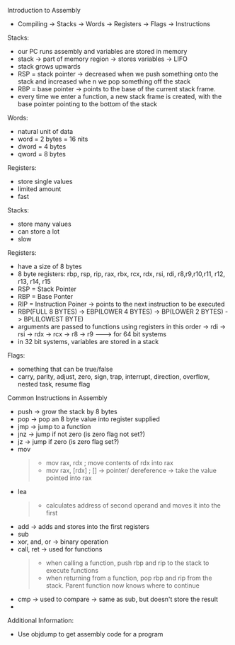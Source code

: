 Introduction to Assembly
- Compiling -> Stacks -> Words -> Registers -> Flags -> Instructions

Stacks:
- our PC runs assembly and variables are stored in memory
- stack -> part of memory region -> stores variables -> LIFO
- stack grows upwards
- RSP = stack pointer -> decreased when we push something onto the stack and increased whe n we pop something off the stack
- RBP = base pointer -> points to the base of the current stack frame.
- every time we enter a function, a new stack frame is created, with the base pointer pointing to the bottom of the stack

Words:
- natural unit of data
- word = 2 bytes = 16 nits
- dword = 4 bytes
- qword = 8 bytes

Registers:
- store single values
- limited amount
- fast

Stacks:
- store many values
- can store a lot
- slow

Registers:
- have a size of 8 bytes
- 8 byte registers: rbp, rsp, rip, rax, rbx, rcx, rdx, rsi, rdi, r8,r9,r10,r11, r12, r13, r14, r15
- RSP = Stack Pointer
- RBP = Base Ponter
- RIP = Instruction Poiner -> points to the next instruction to be executed
- RBP(FULL 8 BYTES) -> EBP(LOWER 4 BYTES) -> BP(LOWER 2 BYTES) -> BPL(LOWEST BYTE)
- arguments are passed to functions using registers in this order -> rdi -> rsi -> rdx -> rcx -> r8 -> r9  ---> for 64 bit systems
- in 32 bit systems, variables are stored in a stack

Flags:
- something that can be true/false
- carry, parity, adjust, zero, sign, trap, interrupt, direction, overflow, nested task, resume flag

Common Instructions in Assembly
- push -> grow the stack by 8 bytes
- pop -> pop an 8 byte value into register supplied
- jmp -> jump to a function
- jnz -> jump if not zero (is zero flag not set?)
- jz -> jump if zero (is zero flag set?)
- mov
  > - mov rax, rdx ; move contents of rdx into rax
  > - mov rax, [rdx] ; [] -> pointer/ dereference -> take the value pointed into rax 
- lea
  > - calculates address of second operand and moves it into the first
- add -> adds and stores into the first registers
- sub
- xor, and, or -> binary operation      
- call, ret -> used for functions 
  > - when calling a function, push rbp and rip to the stack to execute functions
  > - when returning from a function, pop rbp and rip from the stack. Parent function now knows where to continue
- cmp -> used to compare -> same as sub, but doesn't store the result
- 

Additional Information:
- Use objdump to get assembly code for a program











